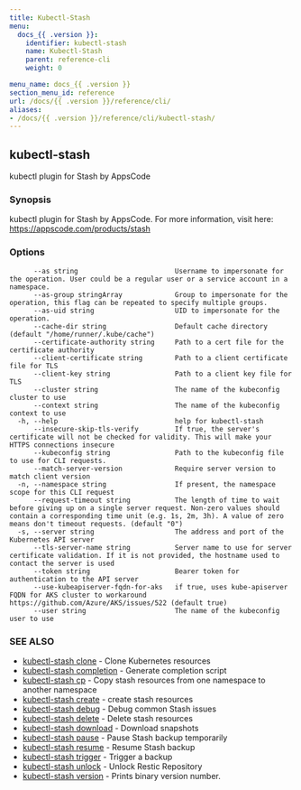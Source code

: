 ```yaml
---
title: Kubectl-Stash
menu:
  docs_{{ .version }}:
    identifier: kubectl-stash
    name: Kubectl-Stash
    parent: reference-cli
    weight: 0

menu_name: docs_{{ .version }}
section_menu_id: reference
url: /docs/{{ .version }}/reference/cli/
aliases:
- /docs/{{ .version }}/reference/cli/kubectl-stash/
---
```

## kubectl-stash

kubectl plugin for Stash by AppsCode

### Synopsis

kubectl plugin for Stash by AppsCode. For more information, visit here: https://appscode.com/products/stash

### Options

```
      --as string                        Username to impersonate for the operation. User could be a regular user or a service account in a namespace.
      --as-group stringArray             Group to impersonate for the operation, this flag can be repeated to specify multiple groups.
      --as-uid string                    UID to impersonate for the operation.
      --cache-dir string                 Default cache directory (default "/home/runner/.kube/cache")
      --certificate-authority string     Path to a cert file for the certificate authority
      --client-certificate string        Path to a client certificate file for TLS
      --client-key string                Path to a client key file for TLS
      --cluster string                   The name of the kubeconfig cluster to use
      --context string                   The name of the kubeconfig context to use
  -h, --help                             help for kubectl-stash
      --insecure-skip-tls-verify         If true, the server's certificate will not be checked for validity. This will make your HTTPS connections insecure
      --kubeconfig string                Path to the kubeconfig file to use for CLI requests.
      --match-server-version             Require server version to match client version
  -n, --namespace string                 If present, the namespace scope for this CLI request
      --request-timeout string           The length of time to wait before giving up on a single server request. Non-zero values should contain a corresponding time unit (e.g. 1s, 2m, 3h). A value of zero means don't timeout requests. (default "0")
  -s, --server string                    The address and port of the Kubernetes API server
      --tls-server-name string           Server name to use for server certificate validation. If it is not provided, the hostname used to contact the server is used
      --token string                     Bearer token for authentication to the API server
      --use-kubeapiserver-fqdn-for-aks   if true, uses kube-apiserver FQDN for AKS cluster to workaround https://github.com/Azure/AKS/issues/522 (default true)
      --user string                      The name of the kubeconfig user to use
```

### SEE ALSO

* [kubectl-stash clone](/docs/reference/cli/kubectl-stash_clone.md)	 - Clone Kubernetes resources
* [kubectl-stash completion](/docs/reference/cli/kubectl-stash_completion.md)	 - Generate completion script
* [kubectl-stash cp](/docs/reference/cli/kubectl-stash_cp.md)	 - Copy stash resources from one namespace to another namespace
* [kubectl-stash create](/docs/reference/cli/kubectl-stash_create.md)	 - create stash resources
* [kubectl-stash debug](/docs/reference/cli/kubectl-stash_debug.md)	 - Debug common Stash issues
* [kubectl-stash delete](/docs/reference/cli/kubectl-stash_delete.md)	 - Delete stash resources
* [kubectl-stash download](/docs/reference/cli/kubectl-stash_download.md)	 - Download snapshots
* [kubectl-stash pause](/docs/reference/cli/kubectl-stash_pause.md)	 - Pause Stash backup temporarily
* [kubectl-stash resume](/docs/reference/cli/kubectl-stash_resume.md)	 - Resume Stash backup
* [kubectl-stash trigger](/docs/reference/cli/kubectl-stash_trigger.md)	 - Trigger a backup
* [kubectl-stash unlock](/docs/reference/cli/kubectl-stash_unlock.md)	 - Unlock Restic Repository
* [kubectl-stash version](/docs/reference/cli/kubectl-stash_version.md)	 - Prints binary version number.

